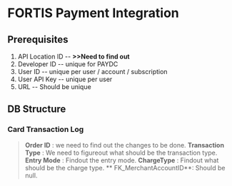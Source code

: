 # FORTIS Payment Integration

## Prerequisites

 1. API Location ID -- **>>Need to find out**
 2. Developer ID -- unique for PAYDC
 3. User ID -- unique per user / account / subscription
 4. User API Key -- unique per user
 5. URL  -- Should be unique

 ## DB Structure
### Card Transaction Log
>**Order ID** : we need to find out the changes to be done.
>**Transaction Type** : We need to figureout what should be the transaction type.
>**Entry Mode** : Findout the entry mode.
>**ChargeType** : Findout what should be the charge type.
>** FK_MerchantAccountID**: Should be null.
>
 
 

<!--stackedit_data:
eyJoaXN0b3J5IjpbNjEwMDkxODY0LC0xNzA3MjgxODI0LC04OD
M4NzYxMTEsMTY0MTgwNjQ0MV19
-->